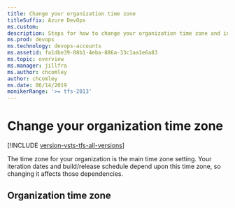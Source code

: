 ```yaml
---
title: Change your organization time zone
titleSuffix: Azure DevOps
ms.custom: 
description: Steps for how to change your organization time zone and information on the impact.
ms.prod: devops
ms.technology: devops-accounts
ms.assetid: fa1dbe39-08b1-4eba-886a-33c1aa1e6a83
ms.topic: overview
ms.manager: jillfra
ms.author: chcomley
author: chcomley
ms.date: 06/14/2019
monikerRange: '>= tfs-2013'
---
```


# Change your organization time zone

[!INCLUDE [version-vsts-tfs-all-versions](../../_shared/version-vsts-tfs-all-versions.md)]

The time zone for your organization is the main time zone setting. Your iteration dates and build/release schedule depend upon this time zone, so changing it affects those dependencies.

## Organization time zone
